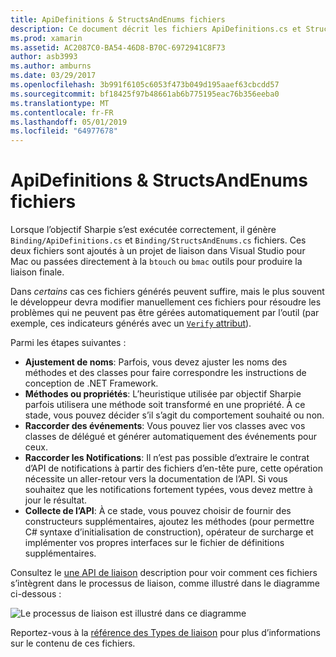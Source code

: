 ```yaml
---
title: ApiDefinitions & StructsAndEnums fichiers
description: Ce document décrit les fichiers ApiDefinitions.cs et StructsAndEnums.cs objectif Sharpie génère. Ces fichiers sont ensuite utilisés pour accéder au code Objective-C à partir de C#.
ms.prod: xamarin
ms.assetid: AC2087C0-BA54-46D8-B70C-6972941C8F73
author: asb3993
ms.author: amburns
ms.date: 03/29/2017
ms.openlocfilehash: 3b991f6105c6053f473b049d195aaef63cbcdd57
ms.sourcegitcommit: bf18425f97b48661ab6b775195eac76b356eeba0
ms.translationtype: MT
ms.contentlocale: fr-FR
ms.lasthandoff: 05/01/2019
ms.locfileid: "64977678"
---
```

# <a name="apidefinitions--structsandenums-files"></a>ApiDefinitions & StructsAndEnums fichiers

Lorsque l’objectif Sharpie s’est exécutée correctement, il génère `Binding/ApiDefinitions.cs` et `Binding/StructsAndEnums.cs` fichiers.
Ces deux fichiers sont ajoutés à un projet de liaison dans Visual Studio pour Mac ou passées directement à la `btouch` ou `bmac` outils pour produire la liaison finale.

Dans *certains* cas ces fichiers générés peuvent suffire, mais le plus souvent le développeur devra modifier manuellement ces fichiers pour résoudre les problèmes qui ne peuvent pas être gérées automatiquement par l’outil (par exemple, ces indicateurs générés avec un [ `Verify` attribut](~/cross-platform/macios/binding/objective-sharpie/platform/verify.md)).

Parmi les étapes suivantes :

- **Ajustement de noms**: Parfois, vous devez ajuster les noms des méthodes et des classes pour faire correspondre les instructions de conception de .NET Framework.
- **Méthodes ou propriétés**: L’heuristique utilisée par objectif Sharpie parfois utilisera une méthode soit transformé en une propriété. À ce stade, vous pouvez décider s’il s’agit du comportement souhaité ou non.
- **Raccorder des événements**: Vous pouvez lier vos classes avec vos classes de délégué et générer automatiquement des événements pour ceux.
- **Raccorder les Notifications**: Il n’est pas possible d’extraire le contrat d’API de notifications à partir des fichiers d’en-tête pure, cette opération nécessite un aller-retour vers la documentation de l’API. Si vous souhaitez que les notifications fortement typées, vous devez mettre à jour le résultat.
- **Collecte de l’API**: À ce stade, vous pouvez choisir de fournir des constructeurs supplémentaires, ajoutez les méthodes (pour permettre C# syntaxe d’initialisation de construction), opérateur de surcharge et implémenter vos propres interfaces sur le fichier de définitions supplémentaires.

Consultez le [une API de liaison](~/cross-platform/macios/binding/objective-c-libraries.md) description pour voir comment ces fichiers s’intègrent dans le processus de liaison, comme illustré dans le diagramme ci-dessous :

![](apidefinitions-structsandenums-images/binding-flowchart.png "Le processus de liaison est illustré dans ce diagramme")

Reportez-vous à la [référence des Types de liaison](~/cross-platform/macios/binding/binding-types-reference.md) pour plus d’informations sur le contenu de ces fichiers.

